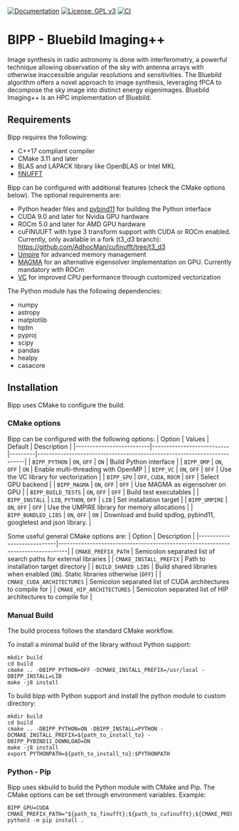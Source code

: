 [![Documentation](https://readthedocs.org/projects/bipp/badge/?version=latest)](https://bipp.readthedocs.io/en/latest/?badge=latest)
[![License: GPL v3](https://img.shields.io/badge/License-GPLv3-blue.svg)](LICENSE)
[![CI](https://github.com/epfl-radio-astro/bipp/actions/workflows/ci.yml/badge.svg)](https://github.com/epfl-radio-astro/bipp/actions/workflows/ci.yml)


# BIPP - Bluebild Imaging++
Image synthesis in radio astronomy is done with interferometry, a powerful technique allowing observation of the sky with antenna arrays with otherwise inaccessible angular resolutions and sensitivities. The Bluebild algorithm offers a novel approach to image synthesis, leveraging fPCA to decompose the sky image into distinct energy eigenimages. Bluebild Imaging++ is an HPC implementation of Bluebild.


## Requirements
Bipp requires the following:
- C++17 compliant compiler
- CMake 3.11 and later
- BLAS and LAPACK library like OpenBLAS or Intel MKL
- [fiNUFFT](https://github.com/flatironinstitute/finufft)

Bipp can be configured with additional features (check the CMake options below). The optional requirements are:
- Python header files and [pybind11](https://github.com/pybind/pybind11) for building the Python interface
- CUDA 9.0 and later for Nvidia GPU hardware
- ROCm 5.0 and later for AMD GPU hardware
- cuFINUUFT with type 3 transform support with CUDA or ROCm enabled. Currently, only available in a fork (t3_d3 branch): https://github.com/AdhocMan/cufinufft/tree/t3_d3
- [Umpire](https://github.com/LLNL/Umpire) for advanced memory management
- [MAGMA](https://icl.utk.edu/magma/) for an alternative eigensolver implementation on GPU. Currently mandatory with ROCm
- [VC](https://github.com/VcDevel/Vc) for improved CPU performance through customized vectorization

The Python module has the following dependencies:
- numpy
- astropy
- matplotlib
- tqdm
- pyproj
- scipy
- pandas
- healpy
- casacore


## Installation
Bipp uses CMake to configure the build.

### CMake options
Bipp can be configured with the following options:
| Option                   |  Values                   | Default | Description                                                             |
|--------------------------|---------------------------|---------|-------------------------------------------------------------------------|
| `BIPP_PYTHON`            |  `ON`, `OFF`              | `ON`    | Build Python interface                                                  |
| `BIPP_OMP`               |  `ON`, `OFF`              | `ON`    | Enable multi-threading with OpenMP                                      |
| `BIPP_VC`                |  `ON`, `OFF`              | `OFF`   | Use the VC library for vectorization                                    |
| `BIPP_GPU`               |  `OFF`, `CUDA`, `ROCM`    | `OFF`   | Select GPU backend                                                      |
| `BIPP_MAGMA`             |  `ON`, `OFF`              | `OFF`   | Use MAGMA as eigensolver on GPU                                         |
| `BIPP_BUILD_TESTS`       |  `ON`, `OFF`              | `OFF`   | Build test executables                                                  |
| `BIPP_INSTALL`           |  `LIB`, `PYTHON`, `OFF`   | `LIB`   | Set installation target                                                 |
| `BIPP_UMPIRE`            |  `ON`, `OFF`              | `OFF`   | Use the UMPIRE library for memory allocations                           |
| `BIPP_BUNDLED_LIBS`      |  `ON`, `OFF`              | `ON`    | Download and build spdlog, pybind11, googletest and json library.       |


Some useful general CMake options are:
| Option                     |  Description                                                                    |
|----------------------------|---------------------------------------------------------------------------------|
| `CMAKE_PREFIX_PATH`        |  Semicolon separated list of search paths for external libraries                |
| `CMAKE_INSTALL_PREFIX`     |  Path to installation target directory                                          |
| `BUILD_SHARED_LIBS`        |  Build shared libraries when enabled (`ON`). Static libraries otherwise (`OFF`) |
| `CMAKE_CUDA_ARCHITECTURES` |  Semicolon separated list of CUDA architectures to compile for                  |
| `CMAKE_HIP_ARCHITECTURES`  |  Semicolon separated list of HIP architectures to compile for                   |

### Manual Build
The build process follows the standard CMake workflow.

To install a minimal build of the library without Python support:
```console
mkdir build
cd build
cmake .. -DBIPP_PYTHON=OFF -DCMAKE_INSTALL_PREFIX=/usr/local -DBIPP_INSTALL=LIB
make -j8 install
```


To build bipp with Python support and install the python module to custom directory:
```console
mkdir build
cd build
cmake .. -DBIPP_PYTHON=ON -DBIPP_INSTALL=PYTHON -DCMAKE_INSTALL_PREFIX=${path_to_install_to} -DBIPP_PYBIND11_DOWNLOAD=ON
make -j8 install
export PYTHONPATH=${path_to_install_to}:$PYTHONPATH
```

### Python - Pip
Bipp uses skbuild to build the Python module with CMake and Pip. The CMake options can be set through environment variables. Example:

```console
BIPP_GPU=CUDA CMAKE_PREFIX_PATH="${path_to_finufft};${path_to_cufinufft};${CMAKE_PREFIX_PATH}" python3 -m pip install .
```

